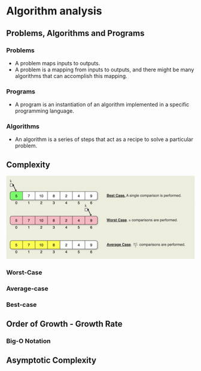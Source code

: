 # Algorithm analysis

## Problems, Algorithms and Programs


### Problems
* A problem maps inputs to outputs.
* A problem is a mapping from inputs to outputs, and there might be many algorithms that can accomplish this mapping.


### Programs
* A program is an instantiation of an algorithm implemented in a specific programming language.


### Algorithms
* An algorithm is a series of steps that act as a recipe to solve a particular problem.



## Complexity

![Best, Worst, and Average Cases](/assets/complexity-comparison.png)

### Worst-Case

### Average-case

### Best-case

## Order of Growth - Growth Rate

### Big-O Notation

## Asymptotic Complexity

